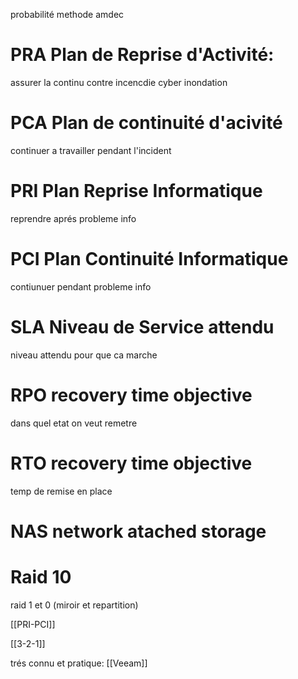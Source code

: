 probabilité 
methode amdec

# PRA Plan de Reprise d'Activité:

assurer la continu contre incencdie cyber inondation

# PCA Plan de continuité d'acivité

continuer a travailler pendant l'incident



# PRI Plan Reprise Informatique

reprendre aprés probleme info 
# PCI Plan Continuité Informatique

contiunuer pendant probleme info
# SLA Niveau de Service attendu

niveau attendu pour que ca marche 

# RPO recovery time objective 
dans quel etat on veut remetre


# RTO recovery time objective
temp de remise en place



# NAS network atached storage


# Raid 10
raid 1 et 0 (miroir et repartition)


[[PRI-PCI]]

[[3-2-1]]




trés connu et pratique:
[[Veeam]]